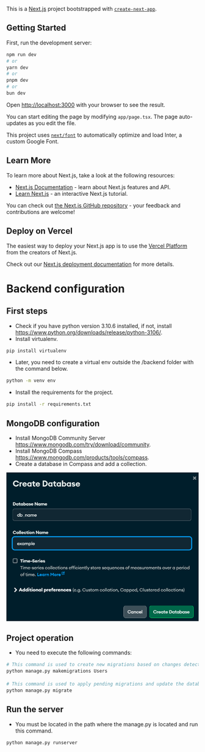This is a [Next.js](https://nextjs.org/) project bootstrapped with [`create-next-app`](https://github.com/vercel/next.js/tree/canary/packages/create-next-app).

## Getting Started

First, run the development server:

```bash
npm run dev
# or
yarn dev
# or
pnpm dev
# or
bun dev
```

Open [http://localhost:3000](http://localhost:3000) with your browser to see the result.

You can start editing the page by modifying `app/page.tsx`. The page auto-updates as you edit the file.

This project uses [`next/font`](https://nextjs.org/docs/basic-features/font-optimization) to automatically optimize and load Inter, a custom Google Font.

## Learn More

To learn more about Next.js, take a look at the following resources:

- [Next.js Documentation](https://nextjs.org/docs) - learn about Next.js features and API.
- [Learn Next.js](https://nextjs.org/learn) - an interactive Next.js tutorial.

You can check out [the Next.js GitHub repository](https://github.com/vercel/next.js/) - your feedback and contributions are welcome!

## Deploy on Vercel

The easiest way to deploy your Next.js app is to use the [Vercel Platform](https://vercel.com/new?utm_medium=default-template&filter=next.js&utm_source=create-next-app&utm_campaign=create-next-app-readme) from the creators of Next.js.

Check out our [Next.js deployment documentation](https://nextjs.org/docs/deployment) for more details.


# Backend configuration

## First steps
- Check if you have python version 3.10.6 installed, if not, install https://www.python.org/downloads/release/python-3106/.
- Install virtualenv.
```bash
pip install virtualenv
```
- Later, you need to create a virtual env outside the /backend folder with the command below.
```bash
python -m venv env
```
- Install the requirements for the project.
```bash
pip install -r requirements.txt
```

## MongoDB configuration
- Install MongoDB Community Server https://www.mongodb.com/try/download/community.
- Install MongoDB Compass https://www.mongodb.com/products/tools/compass.
- Create a database in Compass and add a collection.


<img width="513" alt="image1" src="assets\image-1.png">

## Project operation
- You need to execute the following commands:
```bash
# This command is used to create new migrations based on changes detected in your models (Users).
python manage.py makemigrations Users

# This command is used to apply pending migrations and update the database according to the changes defined in the migration files.
python manage.py migrate
```

## Run the server
- You must be located in the path where the manage.py is located and run this command.
```bash
python manage.py runserver
```